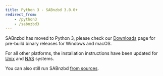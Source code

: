 ```yaml
---
title: Python 3 - SABnzbd 3.0.0+
redirect_from:
    - /python3
    - /sabnzbd3
---
```


SABnzbd has moved to Python 3, please check our [Downloads](/downloads) page for pre-build binary releases for Windows and macOS.

For all other platforms, the installation instructions have been updated for [Unix](/wiki/installation/install-unix) and [NAS](/wiki/installation/install-nas) systems.

You can also still run SABnzbd [from sources](/wiki/installation/install-off-modules).